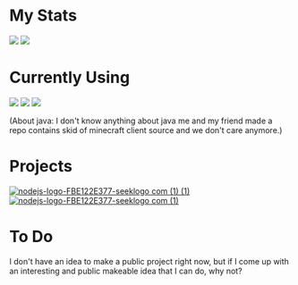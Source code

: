 # My Stats
![](https://github.com/CrawLeyYou/bz/blob/master/generated/overview.svg)
![](https://github.com/CrawLeyYou/bz/blob/master/generated/languages.svg)
# Currently Using 
![](https://img.shields.io/badge/Code-JavaScript-informational?style=flat&logo=JavaScript&logoColor=white&color=2bbc8a)
![](https://img.shields.io/badge/Code-CSharp-informational?style=flat&logo=CSharp&logoColor=white&color=2bbc8a)
![](https://img.shields.io/badge/Code-PowerShell-informational?style=flat&logo=PowerShell&logoColor=white&color=2bbc8a)

(About java: I don't know anything about java me and my friend made a repo contains skid of minecraft client source and we don't care anymore.) 
# Projects

[![nodejs-logo-FBE122E377-seeklogo com (1) (1)](https://user-images.githubusercontent.com/60201017/128577118-5f9278d7-42cf-4418-87a9-767213bacd4d.png)
](https://github.com/CrawLeyYou/NodeJS-Encoder-Decoder)
[![nodejs-logo-FBE122E377-seeklogo com (1)](https://user-images.githubusercontent.com/60201017/128577065-55bb5f63-527c-4236-b2a3-baee7a2a8d7d.jpg)](https://github.com/AntiAternosBot)


# To Do
I don't have an idea to make a public project right now, but if I come up with an interesting and public makeable idea that I can do, why not?
